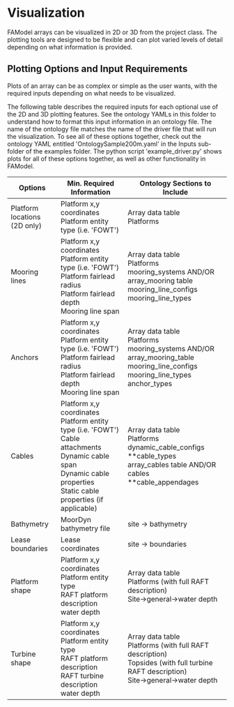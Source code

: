 # Visualization 
FAModel arrays can be visualized in 2D or 3D from the project class.
The plotting tools are designed to be flexible and can plot varied levels of detail depending on what information is provided.


## Plotting Options and Input Requirements
Plots of an array can be as complex or simple as the user wants, with the required inputs depending on what needs to be visualized.

The following table describes the required inputs for each optional use of the 2D and 3D plotting features. See the ontology YAMLs in this folder to understand how to format this input information in an ontology file. The name of the ontology file matches the name of the driver file that will run the visualization. To see all of these options together, check out the ontology YAML entitled 'OntologySample200m.yaml' in the Inputs sub-folder of the examples folder. The python script 'example_driver.py' shows plots for all of these options together, as well as other functionality in FAModel.

            
               
| Options | Min. Required Information | Ontology Sections to Include |
| ---------------- | ---------------|---------------|
| Platform locations<br> (2D only) | Platform x,y coordinates<br>Platform entity type (i.e. 'FOWT') | Array data table<br>Platforms |
| Mooring lines    | Platform x,y coordinates<br>Platform entity type (i.e. 'FOWT')<br>Platform fairlead radius<br>Platform fairlead depth<br>Mooring line span | Array data table<br>Platforms<br>mooring_systems AND/OR array_mooring table<br>mooring_line_configs<br>mooring_line_types|
| Anchors          | Platform x,y coordinates<br>Platform entity type (i.e. 'FOWT')<br>Platform fairlead radius<br>Platform fairlead depth<br>Mooring line span |Array data table<br>Platforms<br>mooring_systems AND/OR array_mooring_table<br>mooring_line_configs<br>mooring_line_types<br>anchor_types|
| Cables           | Platform x,y coordinates<br>Platform entity type (i.e. 'FOWT')<br>Cable attachments<br>Dynamic cable span<br>Dynamic cable properties<br>Static cable properties (if applicable)               | Array data table<br>Platforms<br>dynamic_cable_configs<br>\*\*cable_types<br>array_cables table AND/OR cables<br>\*\*cable_appendages |
 Bathymetry       | MoorDyn bathymetry file                                                                                                                                                                        | site -> bathymetry                                                                                                                    |
| Lease boundaries | Lease  coordinates                                                                                                                                                                             | site -> boundaries                                                                                                                    |
|Platform shape| Platform x,y coordinates<br> Platform entity type<br> RAFT platform description<br>water depth| Array data table<br>Platforms (with full RAFT description)<br>Site->general->water depth|
|Turbine shape| Platform x,y coordinates<br>Platform entity type<br>RAFT platform description<br>RAFT turbine description<br>water depth|Array data table<br>Platforms (with full RAFT description)<br>Topsides (with full turbine RAFT description)<br>Site->general->water depth| 

